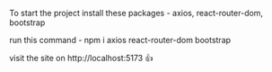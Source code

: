 To start the project install these packages - axios, react-router-dom, bootstrap


run this command - npm i axios react-router-dom bootstrap


visit the site on http://localhost:5173    👍
